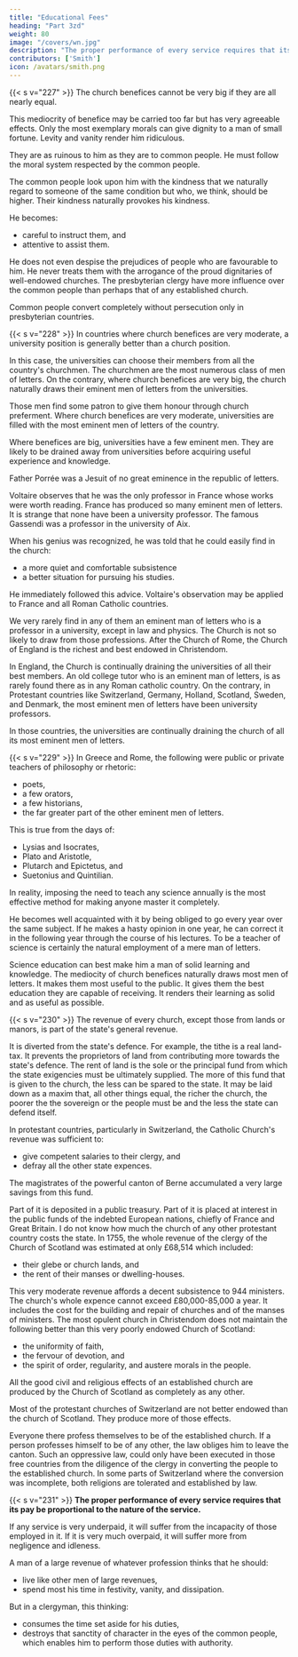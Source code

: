 ```yaml
---
title: "Educational Fees"
heading: "Part 3zd"
weight: 80
image: "/covers/wn.jpg"
description: "The proper performance of every service requires that its pay be proportional to the nature of the service"
contributors: ['Smith']
icon: /avatars/smith.png
---
```





{{< s v="227" >}} The church benefices cannot be very big if they are all nearly equal.

This mediocrity of benefice may be carried too far but has very agreeable effects.
Only the most exemplary morals can give dignity to a man of small fortune.
Levity and vanity render him ridiculous.

They are as ruinous to him as they are to common people.
He must follow the moral system respected by the common people.

The common people look upon him with the kindness that we naturally regard to someone of the same condition but who, we think, should be higher.
Their kindness naturally provokes his kindness.

He becomes:
- careful to instruct them, and
- attentive to assist them.

He does not even despise the prejudices of people who are favourable to him.
He never treats them with the arrogance of the proud dignitaries of well-endowed churches.
The presbyterian clergy have more influence over the common people than perhaps that of any established church.

Common people convert completely without persecution only in presbyterian countries.


{{< s v="228" >}} In countries where church benefices are very moderate, a university position is generally better than a church position.

In this case, the universities can choose their members from all the country's churchmen.
The churchmen are the most numerous class of men of letters.
On the contrary, where church benefices are very big, the church naturally draws their eminent men of letters from the universities.

Those men find some patron to give them honour through church preferment.
Where church benefices are very moderate, universities are filled with the most eminent men of letters of the country.

Where benefices are big, universities have a few eminent men.
They are likely to be drained away from universities before acquiring useful experience and knowledge.

Father Porrée was a Jesuit of no great eminence in the republic of letters.

Voltaire observes that he was the only professor in France whose works were worth reading.
France has produced so many eminent men of letters.
It is strange that none have been a university professor.
The famous Gassendi was a professor in the university of Aix.

When his genius was recognized, he was told that he could easily find in the church:
- a more quiet and comfortable subsistence
- a better situation for pursuing his studies.

He immediately followed this advice. Voltaire's observation may be applied to France and all Roman Catholic countries.

We very rarely find in any of them an eminent man of letters who is a professor in a university, except in law and physics.
The Church is not so likely to draw from those professions.
After the Church of Rome, the Church of England is the richest and best endowed in Christendom.

In England, the Church is continually draining the universities of all their best members.
An old college tutor who is an eminent man of letters, is as rarely found there as in any Roman catholic country.
On the contrary, in Protestant countries like Switzerland, Germany, Holland, Scotland, Sweden, and Denmark, the most eminent men of letters have been university professors.

In those countries, the universities are continually draining the church of all its most eminent men of letters.

{{< s v="229" >}} In Greece and Rome, the following were public or private teachers of philosophy or rhetoric:
- poets,
- a few orators,
- a few historians,
- the far greater part of the other eminent men of letters.

This is true from the days of:
- Lysias and Isocrates,
- Plato and Aristotle,
- Plutarch and Epictetus, and
- Suetonius and Quintilian.

In reality, imposing the need to teach any science annually is the most effective method for making anyone master it completely.

He becomes well acquainted with it by being obliged to go every year over the same subject.
If he makes a hasty opinion in one year, he can correct it in the following year through the course of his lectures.
To be a teacher of science is certainly the natural employment of a mere man of letters.

Science education can best make him a man of solid learning and knowledge.
The mediocity of church benefices naturally draws most men of letters.
It makes them most useful to the public.
It gives them the best education they are capable of receiving.
It renders their learning as solid and as useful as possible.


{{< s v="230" >}} The revenue of every church, except those from lands or manors, is part of the state's general revenue.

It is diverted from the state's defence.
For example, the tithe is a real land-tax.
It prevents the proprietors of land from contributing more towards the state's defence.
The rent of land is the sole or the principal fund from which the state exigencies must be ultimately supplied.
The more of this fund that is given to the church, the less can be spared to the state.
It may be laid down as a maxim that, all other things equal, the richer the church, the poorer the the sovereign or the people must be and the less the state can defend itself.

In protestant countries, particularly in Switzerland, the Catholic Church's revenue was sufficient to:
- give competent salaries to their clergy, and
- defray all the other state expences.

The magistrates of the powerful canton of Berne accumulated a very large savings from this fund.

Part of it is deposited in a public treasury.
Part of it is placed at interest in the public funds of the indebted European nations, chiefly of France and Great Britain.
I do not know how much the church of any other protestant country costs the state.
In 1755, the whole revenue of the clergy of the Church of Scotland was estimated at only £68,514 which included:
- their glebe or church lands, and
- the rent of their manses or dwelling-houses.

This very moderate revenue affords a decent subsistence to 944 ministers.
The church's whole expence cannot exceed £80,000-85,000 a year.
It includes the cost for the building and repair of churches and of the manses of ministers.
The most opulent church in Christendom does not maintain the following better than this very poorly endowed Church of Scotland:
- the uniformity of faith,
- the fervour of devotion, and
- the spirit of order, regularity, and austere morals in the people.

All the good civil and religious effects of an established church are produced by the Church of Scotland as completely as any other.

Most of the protestant churches of Switzerland are not better endowed than the church of Scotland.
They produce more of those effects.

Everyone there profess themselves to be of the established church.
If a person professes himself to be of any other, the law obliges him to leave the canton.
Such an oppressive law, could only have been executed in those free countries from the diligence of the clergy in converting the people to the established church.
In some parts of Switzerland where the conversion was incomplete, both religions are tolerated and established by law.



{{< s v="231" >}} **The proper performance of every service requires that its pay be proportional to the nature of the service.**

If any service is very underpaid, it will suffer from the incapacity of those employed in it.
If it is very much overpaid, it will suffer more from negligence and idleness.

A man of a large revenue of whatever profession thinks that he should:
- live like other men of large revenues,
- spend most his time in festivity, vanity, and dissipation.

But in a clergyman, this thinking:
- consumes the time set aside for his duties,
- destroys that sanctity of character in the eyes of the common people, which enables him to perform those duties with authority.